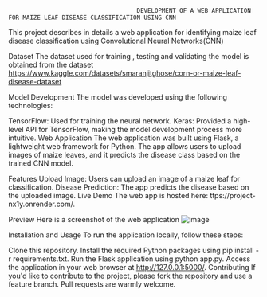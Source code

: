                                         DEVELOPMENT OF A WEB APPLICATION FOR MAIZE LEAF DISEASE CLASSIFICATION USING CNN
This project describes in details a web application for identifying maize leaf disease classification using Convolutional Neural Networks(CNN)

Dataset
The dataset used for training , testing and validating the model  is obtained  from the dataset https://www.kaggle.com/datasets/smaranjitghose/corn-or-maize-leaf-disease-dataset

Model Development
The model was developed using the following technologies:

TensorFlow: Used for training the neural network.
Keras: Provided a high-level API for TensorFlow, making the model development process more intuitive.
Web Application
The web application was built using Flask, a lightweight web framework for Python. The app allows users to upload images of maize leaves, and it predicts the disease class based on the trained CNN model.

Features
Upload Image: Users can upload an image of a maize leaf for classification.
Disease Prediction: The app predicts the disease based on the uploaded image.
Live Demo
The web app is hosted here: ttps://project-nx1y.onrender.com/.

Preview
Here is a screenshot of the web application 
![image](https://github.com/user-attachments/assets/6294fd2d-07fb-4e80-9ea6-28ad50d737ef)




Installation and Usage
To run the application locally, follow these steps:

Clone this repository.
Install the required Python packages using pip install -r requirements.txt.
Run the Flask application using python app.py.
Access the application in your web browser at http://127.0.0.1:5000/.
Contributing
If you'd like to contribute to the project, please fork the repository and use a feature branch. Pull requests are warmly welcome.

     
     
